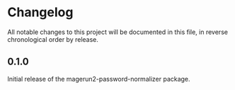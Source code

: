 # Changelog

All notable changes to this project will be documented in this file, in reverse chronological order by release.

## 0.1.0

Initial release of the magerun2-password-normalizer package.

